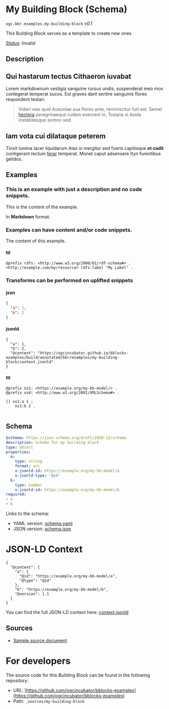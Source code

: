 
# My Building Block (Schema)

`ogc.bbr.examples.my-building-block` *v0.1*

This Building Block serves as a template to create new ones

[*Status*](http://www.opengis.net/def/status): Invalid

## Description

## Qui hastarum tectus Cithaeron iuvabat

Lorem markdownum vestigia sanguine rursus undis, suspenderat meo mox conlegerat
temperat sucos. Est graves dant sentire sanguinis flores respondent testari.

> Videri vias quid Ausoniae sua flores ante, reminiscitur fuit est. Semel
> [hectora](http://silvaque.org/) peregrinaeque rudem exercent in, Troiana si
> Asida instabilesque somno sed.

## Iam vota cui dilataque peterem

Tinxit lumina lacer liquidarum Aiax si mergitur sed fueris capitisque **et
cadit** contigerant rectum [ferar](http://prosternit.com/quoque.html) temperat.
Monet caput adsensere Ityn furentibus gelidos.
## Examples

### This is an example with just a description and no code snippets.
This is the content of the example.

In **Markdown** format.

### Examples can have content and/or code snippets.
The content of this example. 
#### ttl
```ttl
@prefix rdfs: <http://www.w3.org/2000/01/rdf-schema#> .
<http://example.com/my/resource> rdfs:label "My Label" .
```


### Transforms can be performed on uplifted snippets
#### json
```json
{
  "a": 1,
  "b": 2
}

```

#### jsonld
```jsonld
{
  "a": 1,
  "b": 2,
  "@context": "https://ogcincubator.github.io/bblocks-examples/build/annotated/bbr/examples/my-building-block/context.jsonld"
}
```

#### ttl
```ttl
@prefix ns1: <https://example.org/my-bb-model/> .
@prefix xsd: <http://www.w3.org/2001/XMLSchema#> .

[] ns1:a 1 ;
    ns1:b 2 .


```

## Schema

```yaml
$schema: https://json-schema.org/draft/2020-12/schema
description: Schema for my building block
type: object
properties:
  a:
    type: string
    format: uri
    x-jsonld-id: https://example.org/my-bb-model/a
    x-jsonld-type: '@id'
  b:
    type: number
    x-jsonld-id: https://example.org/my-bb-model/b
required:
- a
- b

```

Links to the schema:

* YAML version: [schema.yaml](https://ogcincubator.github.io/bblocks-examples/build/annotated/bbr/examples/my-building-block/schema.json)
* JSON version: [schema.json](https://ogcincubator.github.io/bblocks-examples/build/annotated/bbr/examples/my-building-block/schema.yaml)


# JSON-LD Context

```jsonld
{
  "@context": {
    "a": {
      "@id": "https://example.org/my-bb-model/a",
      "@type": "@id"
    },
    "b": "https://example.org/my-bb-model/b",
    "@version": 1.1
  }
}
```

You can find the full JSON-LD context here:
[context.jsonld](https://ogcincubator.github.io/bblocks-examples/build/annotated/bbr/examples/my-building-block/context.jsonld)

## Sources

* [Sample source document](https://example.com/sources/1)

# For developers

The source code for this Building Block can be found in the following repository:

* URL: [https://github.com/ogcincubator/bblocks-examples](https://github.com/ogcincubator/bblocks-examples)
* Path: `_sources/my-building-block`

